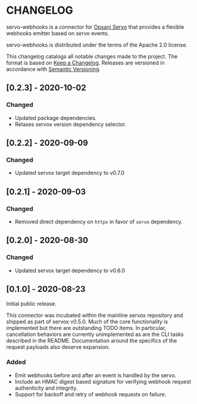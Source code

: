 # CHANGELOG

servo-webhooks is a connector for [Opsani
Servo](https://github.com/opsani/servox) that provides a flexible webhooks
emitter based on servo events.

servo-webhooks is distributed under the terms of the Apache 2.0 license. 

This changelog catalogs all notable changes made to the project. The format is
based on [Keep a Changelog](https://keepachangelog.com/en/1.0.0/). Releases are
versioned in accordance with [Semantic
Versioning](https://semver.org/spec/v2.0.0.html).

## [0.2.3] - 2020-10-02

### Changed

- Updated package dependencies.
- Relaxes servox version dependency selector.

## [0.2.2] - 2020-09-09

### Changed

- Updated servox target dependency to v0.7.0

## [0.2.1] - 2020-09-03

### Changed

- Removed direct dependency on `httpx` in favor of `servo` dependency.

## [0.2.0] - 2020-08-30

### Changed

- Updated servox target dependency to v0.6.0

## [0.1.0] - 2020-08-23

Initial public release.

This connector was incubated within the mainline servox repository and shipped
as part of servox v0.5.0. Much of the core functionality is implemented but
there are outstanding TODO items. In particular, cancellation behaviors are
currently unimplemented as are the CLI tasks described in the README.
Documentation around the specifics of the request payloads also deserve
expansion.

### Added

- Emit webhooks before and after an event is handled by the servo.
- Include an HMAC digest based signature for verifying webhook request
  authenticity and integrity.
- Support for backoff and retry of webhook requests on failure.
